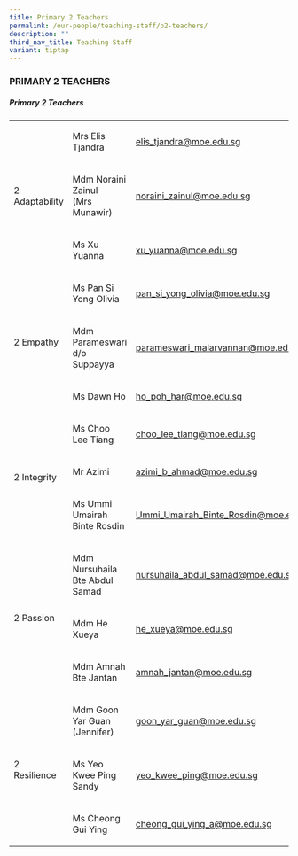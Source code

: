 ```yaml
---
title: Primary 2 Teachers
permalink: /our-people/teaching-staff/p2-teachers/
description: ""
third_nav_title: Teaching Staff
variant: tiptap
---
```

<h3>PRIMARY 2 TEACHERS</h3>
<h5>Primary 2 Teachers</h5>
<table style="minWidth: 75px">
<colgroup>
<col>
<col>
<col>
</colgroup>
<tbody>
<tr>
<td rowspan="3" colspan="1">
<p>2 Adaptability</p>
</td>
<td rowspan="1" colspan="1">
<p>Mrs Elis Tjandra</p>
</td>
<td rowspan="1" colspan="1">
<p><a href="mailto:elis_tjandra@moe.edu.sg" rel="noopener noreferrer nofollow" target="_blank">elis_tjandra@moe.edu.sg</a>
</p>
</td>
</tr>
<tr>
<td rowspan="1" colspan="1">
<p>Mdm Noraini Zainul
<br>(Mrs Munawir)</p>
</td>
<td rowspan="1" colspan="1">
<p><a href="mailto:noraini_zainul@moe.edu.sg" rel="noopener noreferrer nofollow" target="_blank">noraini_zainul@moe.edu.sg</a>
</p>
</td>
</tr>
<tr>
<td rowspan="1" colspan="1">
<p>Ms Xu Yuanna</p>
</td>
<td rowspan="1" colspan="1">
<p><a href="mailto:xu_yuanna@moe.edu.sg" rel="noopener noreferrer nofollow" target="_blank">xu_yuanna@moe.edu.sg</a>
</p>
</td>
</tr>
<tr>
<td rowspan="3" colspan="1">
<p>2 Empathy</p>
</td>
<td rowspan="1" colspan="1">
<p>Ms Pan Si Yong Olivia</p>
</td>
<td rowspan="1" colspan="1">
<p><a href="mailto:pan_si_yong_olivia@moe.edu.sg" rel="noopener noreferrer nofollow" target="_blank">pan_si_yong_olivia@moe.edu.sg</a>
</p>
</td>
</tr>
<tr>
<td rowspan="1" colspan="1">
<p>Mdm Parameswari d/o Suppayya</p>
</td>
<td rowspan="1" colspan="1">
<p><a href="mailto:parameswari_malarvannan@moe.edu.sg" rel="noopener noreferrer nofollow" target="_blank">parameswari_malarvannan@moe.edu.sg</a>
</p>
</td>
</tr>
<tr>
<td rowspan="1" colspan="1">
<p>Ms Dawn Ho</p>
</td>
<td rowspan="1" colspan="1">
<p><a href="mailto:ho_poh_har@moe.edu.sg" rel="noopener noreferrer nofollow" target="_blank">ho_poh_har@moe.edu.sg</a>
</p>
</td>
</tr>
<tr>
<td rowspan="3" colspan="1">
<p>2 Integrity</p>
</td>
<td rowspan="1" colspan="1">
<p>Ms Choo Lee Tiang</p>
</td>
<td rowspan="1" colspan="1">
<p><a href="mailto:choo_lee_tiang@moe.edu.sg" rel="noopener noreferrer nofollow" target="_blank">choo_lee_tiang@moe.edu.sg</a>
</p>
</td>
</tr>
<tr>
<td rowspan="1" colspan="1">
<p>Mr Azimi</p>
</td>
<td rowspan="1" colspan="1">
<p><a href="mailto:azimi_b_ahmad@moe.edu.sg" rel="noopener noreferrer nofollow" target="_blank">azimi_b_ahmad@moe.edu.sg</a>
</p>
</td>
</tr>
<tr>
<td rowspan="1" colspan="1">
<p>Ms Ummi Umairah Binte Rosdin</p>
</td>
<td rowspan="1" colspan="1">
<p><a href="mailto:Ummi_Umairah_Binte_Rosdin@moe.edu.sg" rel="noopener noreferrer nofollow" target="_blank">Ummi_Umairah_Binte_Rosdin@moe.edu.sg</a>
</p>
</td>
</tr>
<tr>
<td rowspan="3" colspan="1">
<p>2 Passion</p>
</td>
<td rowspan="1" colspan="1">
<p>Mdm Nursuhaila Bte Abdul Samad</p>
</td>
<td rowspan="1" colspan="1">
<p><a href="mailto:nursuhaila_abdul_samad@moe.edu.sg" rel="noopener noreferrer nofollow" target="_blank">nursuhaila_abdul_samad@moe.edu.sg</a>
</p>
</td>
</tr>
<tr>
<td rowspan="1" colspan="1">
<p>Mdm He Xueya&nbsp;</p>
</td>
<td rowspan="1" colspan="1">
<p><a href="mailto:he_xueya@moe.edu.sg" rel="noopener noreferrer nofollow" target="_blank">he_xueya@moe.edu.sg</a>
</p>
</td>
</tr>
<tr>
<td rowspan="1" colspan="1">
<p>Mdm Amnah Bte Jantan</p>
</td>
<td rowspan="1" colspan="1">
<p><a href="mailto:amnah_jantan@moe.edu.sg" rel="noopener noreferrer nofollow" target="_blank">amnah_jantan@moe.edu.sg</a>
</p>
</td>
</tr>
<tr>
<td rowspan="3" colspan="1">
<p>2 Resilience</p>
</td>
<td rowspan="1" colspan="1">
<p>Mdm Goon Yar Guan (Jennifer)</p>
</td>
<td rowspan="1" colspan="1">
<p><a href="mailto:goon_yar_guan@moe.edu.sg" rel="noopener noreferrer nofollow" target="_blank">goon_yar_guan@moe.edu.sg</a>
</p>
</td>
</tr>
<tr>
<td rowspan="1" colspan="1">
<p>Ms Yeo Kwee Ping Sandy</p>
</td>
<td rowspan="1" colspan="1">
<p><a href="mailto:yeo_kwee_ping@moe.edu.sg" rel="noopener noreferrer nofollow" target="_blank">yeo_kwee_ping@moe.edu.sg</a>
</p>
</td>
</tr>
<tr>
<td rowspan="1" colspan="1">
<p>Ms Cheong Gui Ying</p>
</td>
<td rowspan="1" colspan="1">
<p><a href="mailto:cheong_gui_ying_a@moe.edu.sg" rel="noopener noreferrer nofollow" target="_blank">cheong_gui_ying_a@moe.edu.sg</a>
</p>
</td>
</tr>
</tbody>
</table>
<p></p>